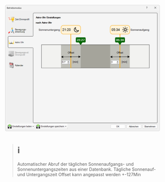 ![Astro Uhr](astro-uhr.png)  

> # ℹ  
>Automatischer Abruf der täglichen Sonnenaufgangs- und Sonnenuntergangszeiten aus einer Datenbank.
Tägliche Sonnenauf- und Untergangszeit
Offset kann angepasst werden +-127Min